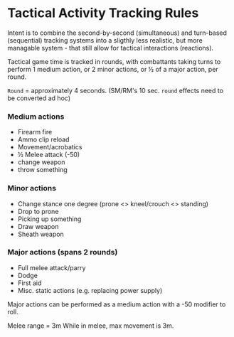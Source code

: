 # Tactical Activity Tracking Rules

Intent is to combine the second-by-second (simultaneous) and turn-based (sequential) tracking systems into a sligthly less realistic, but more managable system - that still allow for tactical interactions (reactions).

Tactical game time is tracked in rounds, with combattants taking turns to perform 1 medium action, or 2 minor actions, or ½ of a major action, per round.

`Round` = approximately 4 seconds.
(SM/RM's 10 sec. `round` effects need to be converted ad hoc)

### Medium actions
- Firearm fire
- Ammo clip reload
- Movement/acrobatics
- ½ Melee attack (-50)
- change weapon
- throw something

### Minor actions
- Change stance one degree (prone <> kneel/crouch <> standing)
- Drop to prone
- Picking up something
- Draw weapon
- Sheath weapon

### Major actions (spans 2 rounds)
- Full melee attack/parry
- Dodge
- First aid
- Misc. static actions (e.g. replacing power supply)

Major actions can be performed as a medium action with a -50 modifier to roll.

Melee range = 3m
While in melee, max movement is 3m.
